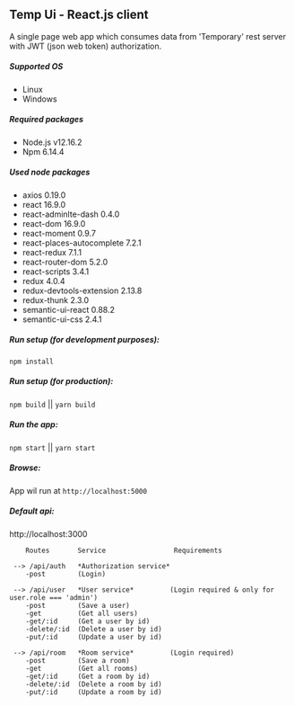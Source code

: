 ## Temp Ui - React.js client

   A single page web app which consumes data from 'Temporary' rest server with JWT (json web token) authorization.

##### Supported OS
- Linux
- Windows 

##### Required packages
- Node.js                v12.16.2
- Npm                      6.14.4

##### Used node packages
- axios                    0.19.0
- react                    16.9.0
- react-adminlte-dash       0.4.0
- react-dom                16.9.0
- react-moment              0.9.7
- react-places-autocomplete 7.2.1
- react-redux               7.1.1
- react-router-dom          5.2.0
- react-scripts             3.4.1
- redux                     4.0.4
- redux-devtools-extension 2.13.8
- redux-thunk               2.3.0
- semantic-ui-react		   0.88.2
- semantic-ui-css  			2.4.1

##### Run setup (for development purposes):
`npm install`
##### Run setup (for production):
`npm build` || `yarn build`
##### Run the app:
`npm start` || `yarn start`
##### Browse:
App wil run at `http://localhost:5000`
##### Default api:
http://localhost:3000
```
    Routes       Service 			     Requirements

 --> /api/auth	 *Authorization service*
 	-post	     (Login) 
 
 --> /api/user	 *User service*         (Login required & only for user.role === 'admin')
	-post        (Save a user)
	-get         (Get all users)
	-get/:id     (Get a user by id)
	-delete/:id  (Delete a user by id)
	-put/:id     (Update a user by id)

 --> /api/room   *Room service*         (Login required)
	-post	     (Save a room)
	-get	     (Get all rooms)
 	-get/:id     (Get a room by id)	
	-delete/:id  (Delete a room by id)
	-put/:id     (Update a room by id)
```
